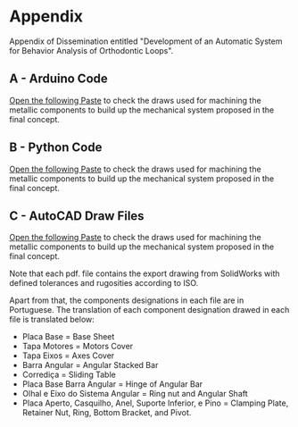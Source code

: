 # Appendix
Appendix of Dissemination entitled "Development of an Automatic System for Behavior Analysis of Orthodontic Loops".

## A - Arduino Code
[Open the following Paste](./2D%20Technical%20Draws/) to check the draws used for machining the metallic components to build up the mechanical system proposed in the final concept.

## B - Python Code
[Open the following Paste](./2D%20Technical%20Draws/) to check the draws used for machining the metallic components to build up the mechanical system proposed in the final concept.


## C - AutoCAD Draw Files
[Open the following Paste](./2D%20Technical%20Draws/) to check the draws used for machining the metallic components to build up the mechanical system proposed in the final concept.

Note that each pdf. file contains the export drawing from SolidWorks with defined tolerances and rugosities according to ISO.

Apart from that, the components designations in each file are in Portuguese. The translation of each component designation drawed in each file is translated below:
- Placa Base = Base Sheet
- Tapa Motores = Motors Cover
- Tapa Eixos = Axes Cover
- Barra Angular = Angular Stacked Bar
- Corrediça = Sliding Table
- Placa Base Barra Angular = Hinge of Angular Bar
- Olhal e Eixo do Sistema Angular = Ring nut and Angular Shaft
- Placa Aperto, Casquilho, Anel, Suporte Inferior, e Pino = Clamping Plate, Retainer Nut, Ring, Bottom Bracket, and Pivot.

  



